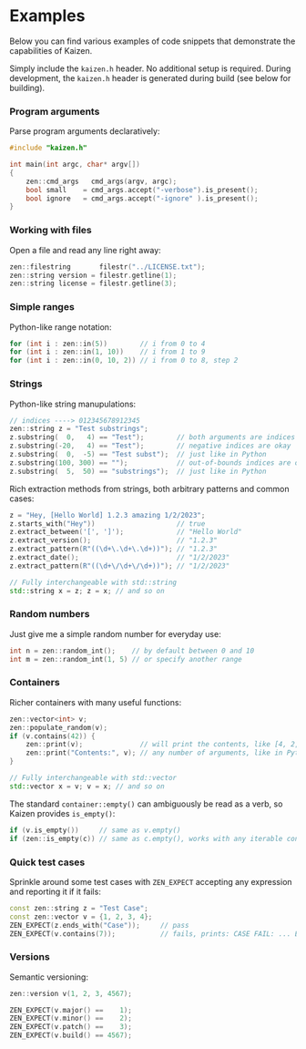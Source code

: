 # Examples

Below you can find various examples of code snippets that demonstrate the capabilities of Kaizen.

Simply include the `kaizen.h` header. No additional setup is required.
During development, the `kaizen.h` header is generated during build (see below for building).

### Program arguments
Parse program arguments declaratively:
```cpp
#include "kaizen.h"

int main(int argc, char* argv[])
{
    zen::cmd_args   cmd_args(argv, argc);
    bool small    = cmd_args.accept("-verbose").is_present();
    bool ignore   = cmd_args.accept("-ignore" ).is_present();
}
```
### Working with files
Open a file and read any line right away:
```cpp
zen::filestring       filestr("../LICENSE.txt");
zen::string version = filestr.getline(1);
zen::string license = filestr.getline(3);
```
### Simple ranges
Python-like range notation:
```cpp
for (int i : zen::in(5))        // i from 0 to 4
for (int i : zen::in(1, 10))    // i from 1 to 9
for (int i : zen::in(0, 10, 2)) // i from 0 to 8, step 2
```
### Strings
Python-like string manupulations:
```cpp
// indices ----> 012345678912345
zen::string z = "Test substrings";
z.substring(  0,   4) == "Test");        // both arguments are indices
z.substring(-20,   4) == "Test");        // negative indices are okay
z.substring(  0,  -5) == "Test subst");  // just like in Python
z.substring(100, 300) == "");            // out-of-bounds indices are okay too
z.substring(  5,  50) == "substrings");  // just like in Python
```
Rich extraction methods from strings, both arbitrary patterns and common cases:
```cpp
z = "Hey, [Hello World] 1.2.3 amazing 1/2/2023";
z.starts_with("Hey"))                    // true
z.extract_between('[', ']');             // "Hello World"
z.extract_version();                     // "1.2.3"
z.extract_pattern(R"((\d+\.\d+\.\d+))"); // "1.2.3"
z.extract_date();                        // "1/2/2023"
z.extract_pattern(R"((\d+\/\d+\/\d+))"); // "1/2/2023"

// Fully interchangeable with std::string
std::string x = z; z = x; // and so on
```
### Random numbers
Just give me a simple random number for everyday use:
```cpp
int n = zen::random_int();    // by default between 0 and 10
int m = zen::random_int(1, 5) // or specify another range
```
### Containers
Richer containers with many useful functions:
```cpp
zen::vector<int> v;
zen::populate_random(v);
if (v.contains(42)) {
    zen::print(v);              // will print the contents, like [4, 2, 5, 7, 6]
    zen::print("Contents:", v); // any number of arguments, like in Python
}

// Fully interchangeable with std::vector
std::vector x = v; v = x; // and so on
```
The standard `container::empty()` can ambiguously be read as a verb, so Kaizen provides `is_empty()`:
```cpp
if (v.is_empty())     // same as v.empty()
if (zen::is_empty(c)) // same as c.empty(), works with any iterable container c
```
### Quick test cases
Sprinkle around some test cases with `ZEN_EXPECT` accepting any expression and reporting it if it fails:
```cpp
const zen::string z = "Test Case";
const zen::vector v = {1, 2, 3, 4};
ZEN_EXPECT(z.ends_with("Case"));     // pass
ZEN_EXPECT(v.contains(7));           // fails, prints: CASE FAIL: ... EXPECTED: v.contains(7)
```
### Versions
Semantic versioning:
```cpp
zen::version v(1, 2, 3, 4567);

ZEN_EXPECT(v.major() ==    1);
ZEN_EXPECT(v.minor() ==    2);
ZEN_EXPECT(v.patch() ==    3);
ZEN_EXPECT(v.build() == 4567);
```
